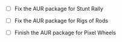 
- [ ] Fix the AUR package for Stunt Rally
- [ ] Fix the AUR package for Rigs of Rods
- [ ] Finish the AUR package for Pixel Wheels

